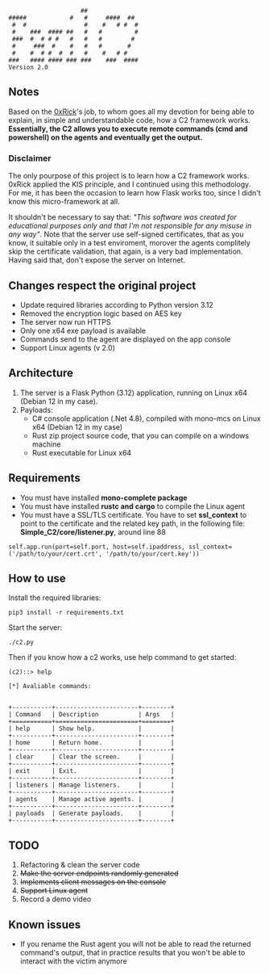 ```                                                                                                                                                                                                                                            
                    ##                                                                                                                                                                                                                      
#####            #   #     ####  ##                                                                                                                                                                                                         
 #  #                #    #   # #  #                                                                                                                                                                                                        
 #    ###  #### ##   #   #         #                                                                                                                                                                                                        
 ###  #  # # #   #   #   #        #                                                                                                                                                                                                         
 #     ###  #    #   #   #       #                                                                                                                                                                                                          
 #    #  # #  #  #   #    #   # #                                                                                                                                                                                                           
###   #### #### ### ###    ###  ####      
Version 2.0
```

## Notes
Based on the [0xRick](https://0xrick.github.io/misc/c2/)'s job, to whom goes all my devotion for being able to explain, in simple and understandable code, how a C2 framework works. 
<b>Essentially, the C2 allows you to execute remote commands (cmd and powershell) on the agents and eventually get the output.</b>

### Disclaimer
The only pourpose of this project is to learn how a C2 framework works. 0xRick applied the KIS principle, and I continued using this methodology. For me, it has been the occasion to learn how Flask works too, since I didn't know this micro-framework at all.

It shouldn't be necessary to say that: <i>"This software was created for educational purposes only and that I'm not responsible for any misuse in any way"</i>. Note that the server use self-signed certificates, that as you know, it suitable only in a test enviroment, morover the agents complitely skip the certificate validation, that again, is a very bad implementation. Having said that, don't
expose the server on Internet.

## Changes respect the original project
- Update required libraries according to Python version 3.12
- Removed the encryption logic based on AES key
- The server now run HTTPS
- Only one x64 exe payload is available
- Commands send to the agent are displayed on the app console
- Support Linux agents (v 2.0)


## Architecture

1. The server is a Flask Python (3.12) application, running on Linux x64 (Debian 12 in my case).
2. Payloads:
   - C# console application (.Net 4.8), compiled with mono-mcs on Linux x64 (Debian 12 in my case)
   - Rust zip project source code, that you can compile on a windows machine
   - Rust executable for Linux x64

## Requirements

- You must have installed <b>mono-complete package</b>
- You must have installed <b>rustc and cargo</b> to compile the Linux agent 
- You must have a SSL/TLS certificate. You have to set <b>ssl_context</b> to point to the certificate and the related key path, in the following file: <b>Simple_C2/core/listener.py</b>, around line 88
```
self.app.run(port=self.port, host=self.ipaddress, ssl_context=('/path/to/your/cert.crt', '/path/to/your/cert.key'))
```

## How to use

Install the required libraries:

```
pip3 install -r requirements.txt
```

Start the server:

    ./c2.py

Then if you know how a c2 works, use help command to get started:

```
(c2)::> help

[*] Avaliable commands: 


+-----------+-----------------------+--------+
| Command   | Description           | Args   |
+===========+=======================+========+
| help      | Show help.            |        |
+-----------+-----------------------+--------+
| home      | Return home.          |        |
+-----------+-----------------------+--------+
| clear     | Clear the screen.     |        |
+-----------+-----------------------+--------+
| exit      | Exit.                 |        |
+-----------+-----------------------+--------+
| listeners | Manage listeners.     |        |
+-----------+-----------------------+--------+
| agents    | Manage active agents. |        |
+-----------+-----------------------+--------+
| payloads  | Generate payloads.    |        |
+-----------+-----------------------+--------+

```


## TODO
1. Refactoring & clean the server code
2. ~~Make the server endpoints randomly generated~~
3. ~~Implements client messages on the console~~
4. ~~Support Linux agent~~
5. Record a demo video

## Known issues
- If you rename the Rust agent you will not be able to read the returned command's output, that in practice results that you won't be able to interact with the victim anymore

    



